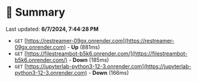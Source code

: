 # 📖 Summary
Last updated: **6/7/2024, 7:44:28 PM**

- `GET` [https://restreamer-09gx.onrender.com](https://restreamer-09gx.onrender.com) - **Up** (881ms)
- `GET` [https://filestreambot-b5k6.onrender.com/](https://filestreambot-b5k6.onrender.com/) - **Down** (185ms)
- `GET` [https://jupyterlab-python3-12-3.onrender.com](https://jupyterlab-python3-12-3.onrender.com) - **Down** (166ms)
